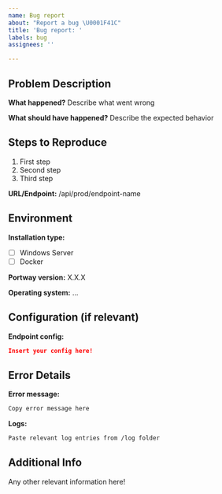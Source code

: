 ```yaml
---
name: Bug report
about: "Report a bug \U0001F41C"
title: 'Bug report: '
labels: bug
assignees: ''

---
```


## Problem Description

**What happened?**
Describe what went wrong

**What should have happened?**
Describe the expected behavior

## Steps to Reproduce

1. First step
2. Second step
3. Third step

**URL/Endpoint:** /api/prod/endpoint-name

## Environment

**Installation type:**
- [ ] Windows Server
- [ ] Docker

**Portway version:** X.X.X

**Operating system:** ...

## Configuration (if relevant)

**Endpoint config:**
```json
Insert your config here!
```

## Error Details

**Error message:**
```bash
Copy error message here
```

**Logs:**
```txt
Paste relevant log entries from /log folder
```

## Additional Info
Any other relevant information here!
